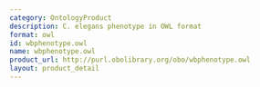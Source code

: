 ```yaml
---
category: OntologyProduct
description: C. elegans phenotype in OWL format
format: owl
id: wbphenotype.owl
name: wbphenotype.owl
product_url: http://purl.obolibrary.org/obo/wbphenotype.owl
layout: product_detail
---
```

